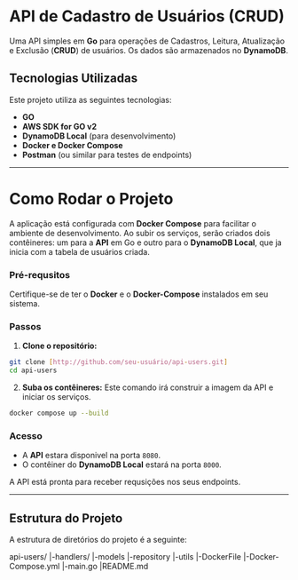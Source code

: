 # API de Cadastro de Usuários (CRUD)

Uma API simples em **Go** para operações de Cadastros, Leitura, Atualização e Exclusão (**CRUD**) de usuários. Os dados são armazenados no **DynamoDB**. 

## Tecnologias Utilizadas

Este projeto utiliza as seguintes tecnologias:

* **GO**
* **AWS SDK for GO v2**
* **DynamoDB Local** (para desenvolvimento)
* **Docker e Docker Compose**
* **Postman** (ou similar para testes de endpoints)

---

# Como Rodar o Projeto

A aplicação está configurada com **Docker Compose** para facilitar o ambiente de desenvolvimento. Ao subir os serviços, serão criados dois contêineres: um para a **API** em Go e outro para o **DynamoDB Local**, que ja inicia com a tabela de usuários criada.

### Pré-requsitos

Certifique-se de ter o **Docker** e o **Docker-Compose** instalados em seu sistema.

### Passos

1.  **Clone o repositório:**
```bash
git clone [http://github.com/seu-usuário/api-users.git]
cd api-users
```

2. **Suba os contêineres:**
Este comando irá construir a imagem da API e iniciar os serviços.
```bash
docker compose up --build
```

### Acesso

* A **API** estara disponivel na porta `8080`.
* O contêiner do **DynamoDB Local** estará na porta `8000`.

A API está pronta para receber requsições nos seus endpoints.

---

## Estrutura do Projeto

A estrutura de diretórios do projeto é a seguinte:

api-users/
|-handlers/
|-models
|-repository
|-utils
|-DockerFile
|-Docker-Compose.yml
|-main.go
|README.md



